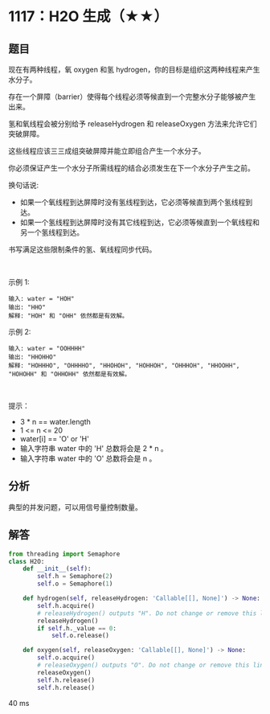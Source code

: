# 1117：H2O 生成（★★）




## 题目

现在有两种线程，氧 oxygen 和氢 hydrogen，你的目标是组织这两种线程来产生水分子。

存在一个屏障（barrier）使得每个线程必须等候直到一个完整水分子能够被产生出来。

氢和氧线程会被分别给予 releaseHydrogen 和 releaseOxygen 方法来允许它们突破屏障。

这些线程应该三三成组突破屏障并能立即组合产生一个水分子。

你必须保证产生一个水分子所需线程的结合必须发生在下一个水分子产生之前。

换句话说:
- 如果一个氧线程到达屏障时没有氢线程到达，它必须等候直到两个氢线程到达。
- 如果一个氢线程到达屏障时没有其它线程到达，它必须等候直到一个氧线程和另一个氢线程到达。

书写满足这些限制条件的氢、氧线程同步代码。

 

示例 1:

    输入: water = "HOH"
    输出: "HHO"
    解释: "HOH" 和 "OHH" 依然都是有效解。

示例 2:

    输入: water = "OOHHHH"
    输出: "HHOHHO"
    解释: "HOHHHO", "OHHHHO", "HHOHOH", "HOHHOH", "OHHHOH", "HHOOHH", 
    "HOHOHH" 和 "OHHOHH" 依然都是有效解。
 

提示：
- 3 * n == water.length
- 1 <= n <= 20
- water[i] == 'O' or 'H'
- 输入字符串 water 中的 'H' 总数将会是 2 * n 。
- 输入字符串 water 中的 'O' 总数将会是 n 。


## 分析

典型的并发问题，可以用信号量控制数量。

## 解答

```python
from threading import Semaphore
class H2O:
    def __init__(self):
        self.h = Semaphore(2)
        self.o = Semaphore(1)

    def hydrogen(self, releaseHydrogen: 'Callable[[], None]') -> None:
        self.h.acquire()
        # releaseHydrogen() outputs "H". Do not change or remove this line.
        releaseHydrogen()
        if self.h._value == 0:
            self.o.release()

    def oxygen(self, releaseOxygen: 'Callable[[], None]') -> None:
        self.o.acquire()
        # releaseOxygen() outputs "O". Do not change or remove this line.
        releaseOxygen()
        self.h.release()
        self.h.release()
```
40 ms


